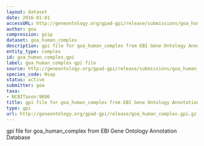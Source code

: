 ```yaml
---
layout: dataset
date: 2016-01-01
accessURL: http://geneontology.org/gpad-gpi/release/submissions/goa_human_complex.gpi.gz
author: goa
compression: gzip
dataset: goa_human_complex
description: gpi file for goa_human_complex from EBI Gene Ontology Annotation Database
entity_type: complex
id: goa_human_complex.gpi
label: goa_human_complex gpi file
source: http://geneontology.org/gpad-gpi/release/submissions/goa_human_complex.gpi.gz
species_code: Hsap
status: active
submitter: goa
taxa:
- NCBITaxon:9606
title: gpi file for goa_human_complex from EBI Gene Ontology Annotation Database
type: gpi
url: http://geneontology.org/gpad-gpi/release/goa_human_complex.gpi.gz
---
```


gpi file for goa_human_complex from EBI Gene Ontology Annotation Database